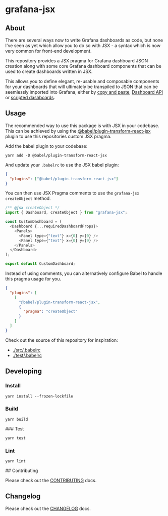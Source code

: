 # grafana-jsx

## About

There are several ways now to write Grafana dashboards as code, but none I've seen as yet which allow you to do so with JSX - a syntax which is now very common for front-end development.

This repository provides a JSX pragma for Grafana dashboard JSON creation along with some core Grafana dashboard components that can be used to create dashboards written in JSX.

This allows you to define elegant, re-usable and composable components for your dashboards that will ultimately be transpiled to JSON that can be seemlessly imported into Grafana, either by [copy and paste](https://grafana.com/docs/grafana/latest/reference/export_import/), [Dashboard API](https://grafana.com/docs/grafana/latest/http_api/dashboard/) or [scripted dashboards](https://grafana.com/docs/grafana/latest/reference/scripting/).

## Usage

The recommended way to use this package is with JSX in your codebase. This can be achieved by using the [@babel/plugin-transform-react-jsx](https://babeljs.io/docs/en/babel-plugin-transform-react-jsx) plugin to use this repositories custom JSX pragma.

Add the babel plugin to your codebase:

```console
yarn add -D @babel/plugin-transform-react-jsx
```

And update your `.babelrc` to use the JSX babel plugin:

```json
{
  "plugins": ["@babel/plugin-transform-react-jsx"]
}
```

You can then use JSX Pragma comments to use the `grafana-jsx` `createObject` method.

```js
/** @jsx createObject */
import { Dashboard, createObject } from "grafana-jsx";

const CustomDashboard = (
  <Dashboard {...requiredDashboardProps}>
    <Panels>
      <Panel type={"text"} x={0} y={0} />
      <Panel type={"text"} x={0} y={9} />
    </Panels>
  </Dashboard>
);

export default CustomDashboard;
```

Instead of using comments, you can alternatively configure Babel to handle this pragma usage for you.

```json
{
  "plugins": [
    [
      "@babel/plugin-transform-react-jsx",
      {
        "pragma": "createObject"
      }
    ]
  ]
}
```

Check out the source of this repository for inspiration:

- [./src/.babelrc](./src/.babelrc)
- [./test/.babelrc](./test/.babelrc)

## Developing

### Install

```console
yarn install --frozen-lockfile
```

### Build

```console
yarn build
```

### Test

```console
yarn test
```

### Lint

```console
yarn lint
```

## Contributing

Please check out the [CONTRIBUTING](./docs/CONTRIBUTING.md) docs.

## Changelog

Please check out the [CHANGELOG](./docs/CHANGELOG.md) docs.
